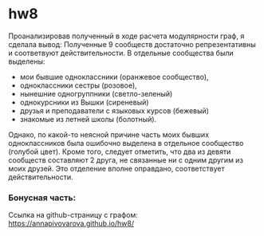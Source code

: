 # hw8
Проанализировав полученный в ходе расчета модулярности граф, я сделала вывод:
Полученные 9 сообществ достаточно репрезентативны и соответвуют действительности. 
В отдельные сообщества были выделены: 
+ мои бывшие одноклассники (оранжевое сообщество), 
+ одноклассники сестры (розовое), 
+ нынешние одногруппники (светло-зеленый) 
+ однокурсники из Вышки (сиреневый)
+ друзья и преподаватели с языковых курсов (бежевый)
+ знакомые из летней школы (болотный). 

Однако, по какой-то неясной причине часть моих бывших одноклассников была ошибочно выделена в отдельное сообщество (голубой цвет). Кроме того, следует отметить, что два из девяти сообществ составляют 2 друга, не связанные ни с одним другим из моих друзей. Это отделение вполне оправдано, соответствует действительности. 

### Бонусная часть:
Ссылка на github-страницу с графом: https://annapivovarova.github.io/hw8/
